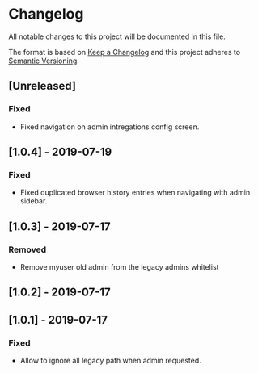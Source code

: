 # Changelog

All notable changes to this project will be documented in this file.

The format is based on [Keep a Changelog](http://keepachangelog.com/en/1.0.0/)
and this project adheres to [Semantic Versioning](http://semver.org/spec/v2.0.0.html).

## [Unreleased]

### Fixed

- Fixed navigation on admin intregations config screen.

## [1.0.4] - 2019-07-19

### Fixed

- Fixed duplicated browser history entries when navigating with admin sidebar.

## [1.0.3] - 2019-07-17

### Removed

 - Remove myuser old admin from the legacy admins whitelist

## [1.0.2] - 2019-07-17

## [1.0.1] - 2019-07-17

### Fixed

- Allow to ignore all legacy path when admin requested.
